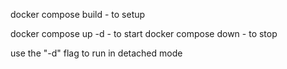 docker compose build - to setup

docker compose up -d - to start
docker compose down - to stop

use the "-d" flag to run in detached mode
